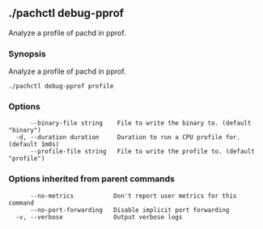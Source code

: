 ## ./pachctl debug-pprof

Analyze a profile of pachd in pprof.

### Synopsis


Analyze a profile of pachd in pprof.

```
./pachctl debug-pprof profile
```

### Options

```
      --binary-file string    File to write the binary to. (default "binary")
  -d, --duration duration     Duration to run a CPU profile for. (default 1m0s)
      --profile-file string   File to write the profile to. (default "profile")
```

### Options inherited from parent commands

```
      --no-metrics           Don't report user metrics for this command
      --no-port-forwarding   Disable implicit port forwarding
  -v, --verbose              Output verbose logs
```

